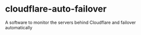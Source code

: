 # cloudflare-auto-failover
A software to monitor the servers behind Cloudflare and failover automatically
